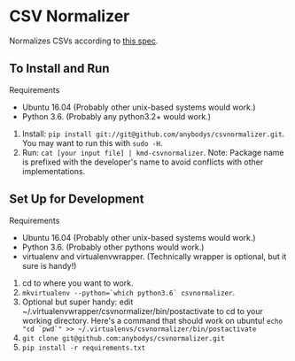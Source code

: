 # CSV Normalizer

Normalizes CSVs according to [this spec](http://github.com/anybodys/csvnormalizer/blob/master/ProblemSpec.md).


## To Install and Run

Requirements
- Ubuntu 16.04 (Probably other unix-based systems would work.)
- Python 3.6. (Probably any python3.2+ would work.)

1. Install: `pip install git://git@github.com/anybodys/csvnormalizer.git`. You may want to run this with `sudo -H`.
1. Run: `cat [your input file] | kmd-csvnormalizer`. Note: Package name is prefixed with the developer's name to avoid conflicts with other implementations.


## Set Up for Development

Requirements
- Ubuntu 16.04 (Probably other unix-based systems would work.)
- Python 3.6. (Probably other pythons would work.)
- virtualenv and virtualenvwrapper. (Technically wrapper is optional, but it sure is handy!)

1. cd to where you want to work.
1. ``mkvirtualenv --python=`which python3.6` csvnormalizer``.
1. Optional but super handy: edit ~/.virtualenvwrapper/csvnormalizer/bin/postactivate to cd to your working directory. Here's a command that should work on ubuntu! ``echo "cd `pwd`" >> ~/.virtualenvs/csvnormalizer/bin/postactivate``
1. `git clone git@github.com:anybodys/csvnormalizer.git`
1. `pip install -r requirements.txt`

